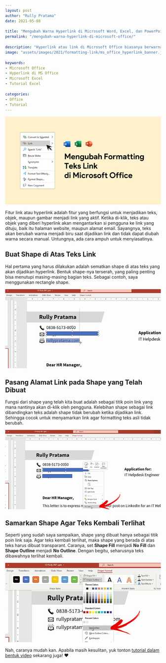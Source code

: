 ```yaml
---
layout: post
author: "Rully Pratama"
date: 2021-05-08

title: "Mengubah Warna Hyperlink di Microsoft Word, Excel, dan PowerPoint"
permalink: "/mengubah-warna-hyperlink-di-microsoft-office/"

description: "Hyperlink atau link di Microsoft Office biasanya berwarna biru tua. Bagaimana trik untuk membuatnya menjadi warna lain?"
image: "assets/images/2021/formatting-link/ms_office_hyperlink_banner.jpg"

keywords:
- Microsoft Office
- Hyperlink di MS Office
- Microsoft Excel
- Tutorial Excel

categories:
- Office
- Tutorial
---
```


![Mengubah warna hyperlink di Microsoft Office](/assets/images/2021/formatting-link/ms_office_hyperlink_banner.jpg)

Fitur link atau hyperlink adalah fitur yang berfungsi untuk menjadikan teks, objek, maupun gambar menjadi link yang aktif. Ketika di-klik, teks atau objek yang diberi hyperlink akan mengantarkan si pengguna ke link yang dituju, baik itu halaman website, maupun alamat email. Sayangnya, teks akan berubah warna menjadi biru saat dijadikan link dan tidak dapat diubah warna secara manual. Untungnya, ada cara ampuh untuk menyiasatinya.

## Buat Shape di Atas Teks Link

Hal pertama yang harus dilakukan adalah sematkan shape di atas teks yang akan dijadikan hyperlink. Bentuk shape-nya terserah, yang paling penting bisa menutupi masing-masing bagian teks. Sebagai contoh, saya menggunakan rectangle shape.

![Buat shape di atas teks link](/assets/images/2021/formatting-link/hyperlink-step-1.jpg)

## Pasang Alamat Link pada Shape yang Telah Dibuat

Fungsi dari shape yang telah kita buat adalah sebagai titik poin link yang mana nantinya akan di-klik oleh pengguna. Kelebihan shape sebagai link dibandingkan teks adalah shape tidak berubah ketika dijadikan link. Sehingga cocok untuk menyamarkan link agar formatting teks asli tidak berubah.

![Pasang alamat link pada shape](/assets/images/2021/formatting-link/hyperlink-step-2.jpg)

## Samarkan Shape Agar Teks Kembali Terlihat

Seperti yang sudah saya sampaikan, shape yang dibuat hanya sebagai titik poin link saja. Agar teks kembali terlihat, maka shape yang berada di atas teks harus dibuat transparant. Caranya, set **Shape Fill** menjadi **No Fill** dan **Shape Outline** menjadi **No Outline**. Dengan begitu, seharusnya teks dibawahnya terlihat kembali.

![Samarkan shape agar teks terlihat](/assets/images/2021/formatting-link/hyperlink-step-3.jpg)

Nah, caranya mudah kan. Apabila masih kesulitan, yuk tonton [tutorial dalam bentuk video](https://youtu.be/J-g0iPIGchQ) sekarang juga! ❤️

